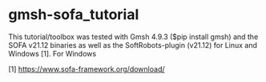 # gmsh-sofa_tutorial

This tutorial/toolbox was tested with Gmsh 4.9.3 ($pip install gmsh) and the SOFA v21.12 binaries as well as the SoftRobots-plugin (v21.12) for Linux and Windows [1]. For Windows

[1] https://www.sofa-framework.org/download/
